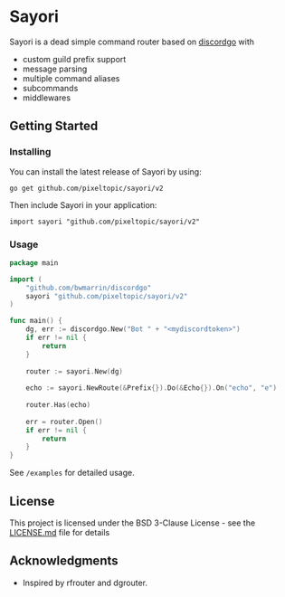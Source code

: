 # Sayori

Sayori is a dead simple command router based on [discordgo](https://github.com/bwmarrin/discordgo) with

- custom guild prefix support
- message parsing
- multiple command aliases
- subcommands
- middlewares

## Getting Started

### Installing

You can install the latest release of Sayori by using:

```
go get github.com/pixeltopic/sayori/v2
```

Then include Sayori in your application:

```
import sayori "github.com/pixeltopic/sayori/v2"
```

### Usage

```go
package main

import (
	"github.com/bwmarrin/discordgo"
	sayori "github.com/pixeltopic/sayori/v2"
)

func main() {
    dg, err := discordgo.New("Bot " + "<mydiscordtoken>")
    if err != nil {
        return
    }
    
    router := sayori.New(dg)
    
    echo := sayori.NewRoute(&Prefix{}).Do(&Echo{}).On("echo", "e")
    
    router.Has(echo)
    
    err = router.Open()
    if err != nil {
        return
    }
}
```

See `/examples` for detailed usage.


## License

This project is licensed under the BSD 3-Clause License - see the [LICENSE.md](https://github.com/pixeltopic/sayori/blob/master/LICENSE) file for details

## Acknowledgments

* Inspired by rfrouter and dgrouter.
